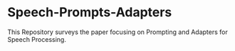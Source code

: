 # Speech-Prompts-Adapters
This Repository surveys the paper focusing on Prompting and Adapters for Speech Processing. 
